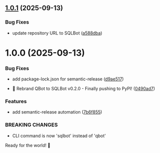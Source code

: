 ## [1.0.1](https://github.com/AnthusAI/SQLBot/compare/v1.0.0...v1.0.1) (2025-09-13)


### Bug Fixes

* update repository URL to SQLBot ([a588dba](https://github.com/AnthusAI/SQLBot/commit/a588dbaaa421bdf7848579797101c4224ddd2cba))

# 1.0.0 (2025-09-13)


### Bug Fixes

* add package-lock.json for semantic-release ([d9ae517](https://github.com/AnthusAI/QBot/commit/d9ae517f19e3cdab4d158e0872e205b09f2d0df8))


* 🎉 Rebrand QBot to SQLBot v0.2.0 - Finally pushing to PyPI! ([0490ad7](https://github.com/AnthusAI/QBot/commit/0490ad7ba388d163f33443a2ac41e182778316f2))


### Features

* add semantic-release automation ([7b6f855](https://github.com/AnthusAI/QBot/commit/7b6f855b1505abeb40e93e9144267c997e97c945))


### BREAKING CHANGES

* CLI command is now 'sqlbot' instead of 'qbot'

Ready for the world! 🚀
